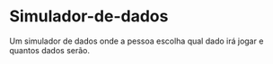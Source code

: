# Simulador-de-dados
Um simulador de dados onde a pessoa escolha qual dado irá jogar e quantos dados serão.
